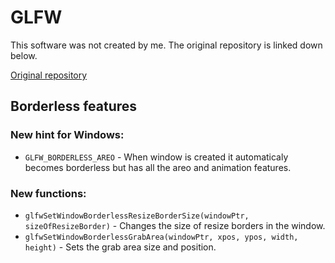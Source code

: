 # GLFW

This software was not created by me. The original repository is linked down below.

[Original repository](https://github.com/glfw/glfw)

## Borderless features


### New hint for Windows:
- `GLFW_BORDERLESS_AREO` - When window is created it automaticaly becomes borderless but has all the areo and animation features.
### New functions:

- `glfwSetWindowBorderlessResizeBorderSize(windowPtr, sizeOfResizeBorder)` - Changes the size of resize borders in the window.
- `glfwSetWindowBorderlessGrabArea(windowPtr, xpos, ypos, width, height)` - Sets the grab area size and position.
